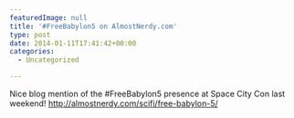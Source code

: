 ```yaml
---
featuredImage: null
title: '#FreeBabylon5 on AlmostNerdy.com'
type: post
date: 2014-01-11T17:41:42+00:00
categories:
  - Uncategorized

---
```

Nice blog mention of the #FreeBabylon5 presence at Space City Con last weekend! <http://almostnerdy.com/scifi/free-babylon-5/>
